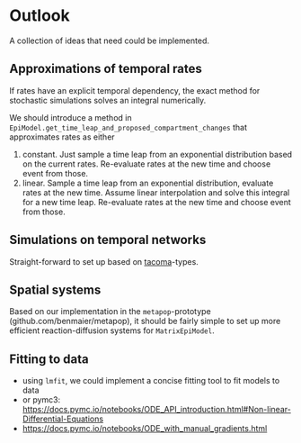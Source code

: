 # Outlook

A collection of ideas that need could be implemented.

## Approximations of temporal rates

If rates have an explicit temporal dependency, the exact method 
for stochastic simulations solves an integral numerically.

We should introduce a method in
`EpiModel.get_time_leap_and_proposed_compartment_changes`
that approximates rates as either 

1. constant. Just sample a time leap from an exponential distribution
    based on the current rates. Re-evaluate rates at the new time
    and choose event from those. 
2. linear. Sample a time leap from an exponential distribution, evaluate
    rates at the new time. Assume linear interpolation and solve this
    integral for a new time leap. Re-evaluate rates at the new time
    and choose event from those.

## Simulations on temporal networks

Straight-forward to set up based on
[tacoma](https://github.com/benmaier/tacoma)-types.

## Spatial systems

Based on our implementation in the `metapop`-prototype (github.com/benmaier/metapop), it should be fairly simple to set up more efficient reaction-diffusion systems for `MatrixEpiModel`.

## Fitting to data

- using `lmfit`, we could implement a concise fitting tool to fit models to data
- or pymc3: https://docs.pymc.io/notebooks/ODE_API_introduction.html#Non-linear-Differential-Equations
- https://docs.pymc.io/notebooks/ODE_with_manual_gradients.html
